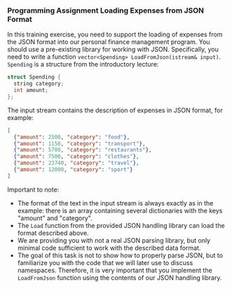 ### Programming Assignment Loading Expenses from JSON Format

In this training exercise, you need to support the loading of expenses from the JSON format into our personal finance management program. You should use a pre-existing library for working with JSON. Specifically, you need to write a function `vector<Spending> LoadFromJson(istream& input)`. `Spending` is a structure from the introductory lecture:

```cpp
struct Spending {
  string category;
  int amount;
};
```

The input stream contains the description of expenses in JSON format, for example:

```json
[
  {"amount": 2500, "category": "food"},
  {"amount": 1150, "category": "transport"},
  {"amount": 5780, "category": "restaurants"},
  {"amount": 7500, "category": "clothes"},
  {"amount": 23740, "category": "travel"},
  {"amount": 12000, "category": "sport"}
]
```

Important to note:

- The format of the text in the input stream is always exactly as in the example: there is an array containing several dictionaries with the keys "amount" and "category".
- The `Load` function from the provided JSON handling library can load the format described above.
- We are providing you with not a real JSON parsing library, but only minimal code sufficient to work with the described data format.
- The goal of this task is not to show how to properly parse JSON, but to familiarize you with the code that we will later use to discuss namespaces. Therefore, it is very important that you implement the `LoadFromJson` function using the contents of our JSON handling library.